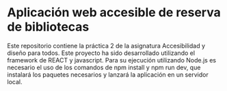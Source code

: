 # Aplicación web accesible de reserva de bibliotecas
Este repositorio contiene la práctica 2 de la asignatura Accesibilidad y diseño para todos. 
Este proyecto ha sido desarrollado utilizando el framework de REACT y javascript. Para su ejecución utilizando Node.js es necesario el uso de los comandos de npm install y npm run dev, que instalará los paquetes necesarios y lanzará la aplicación en un servidor local. 
